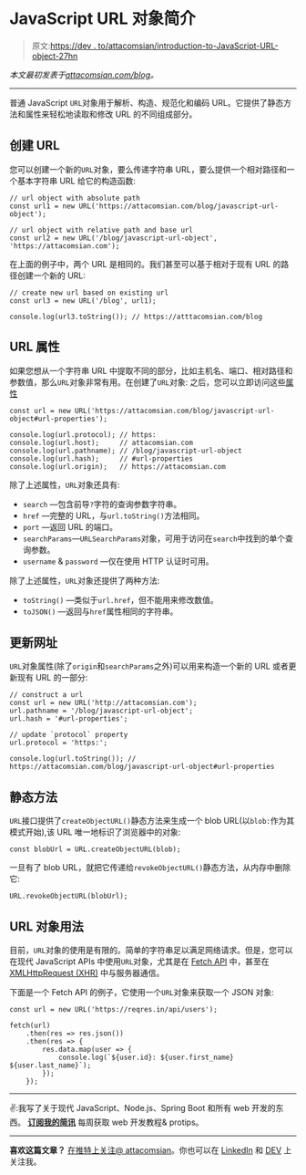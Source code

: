 # JavaScript URL 对象简介

> 原文:[https://dev . to/attacomsian/introduction-to-JavaScript-URL-object-27hn](https://dev.to/attacomsian/introduction-to-javascript-url-object-27hn)

*本文最初发表于[attacomsian.com/blog](https://attacomsian.com/blog/javascript-url-object)。*

* * *

普通 JavaScript `URL`对象用于解析、构造、规范化和编码 URL。它提供了静态方法和属性来轻松地读取和修改 URL 的不同组成部分。

## [](#creating-a-url)创建 URL

您可以创建一个新的`URL`对象，要么传递字符串 URL，要么提供一个相对路径和一个基本字符串 URL 给它的构造函数:

```
// url object with absolute path
const url1 = new URL('https://attacomsian.com/blog/javascript-url-object');

// url object with relative path and base url
const url2 = new URL('/blog/javascript-url-object', 'https://attacomsian.com'); 
```

在上面的例子中，两个 URL 是相同的。我们甚至可以基于相对于现有 URL 的路径创建一个新的 URL:

```
// create new url based on existing url
const url3 = new URL('/blog', url1);

console.log(url3.toString()); // https://atttacomsian.com/blog 
```

## [](#url-properties)URL 属性

如果您想从一个字符串 URL 中提取不同的部分，比如主机名、端口、相对路径和参数值，那么`URL`对象非常有用。在创建了`URL`对象:
之后，您可以立即访问这些[属性](https://developer.mozilla.org/en-US/docs/Web/API/URL#Properties)

```
const url = new URL('https://attacomsian.com/blog/javascript-url-object#url-properties');

console.log(url.protocol); // https:
console.log(url.host);     // attacomsian.com
console.log(url.pathname); // /blog/javascript-url-object
console.log(url.hash);     // #url-properties
console.log(url.origin);   // https://attacomsian.com 
```

除了上述属性，`URL`对象还具有:

*   `search` —包含前导`?`字符的查询参数字符串。
*   `href` —完整的 URL，与`url.toString()`方法相同。
*   `port` —返回 URL 的端口。
*   `searchParams`—`URLSearchParams`对象，可用于访问在`search`中找到的单个查询参数。
*   `username` & `password` —仅在使用 HTTP 认证时可用。

除了上述属性，`URL`对象还提供了两种方法:

*   `toString()` —类似于`url.href`，但不能用来修改数值。
*   `toJSON()` —返回与`href`属性相同的字符串。

## [](#updating-a-url)更新网址

`URL`对象属性(除了`origin`和`searchParams`之外)可以用来构造一个新的 URL 或者更新现有 URL 的一部分:

```
// construct a url
const url = new URL('http://attacomsian.com');
url.pathname = '/blog/javascript-url-object';
url.hash = '#url-properties';

// update `protocol` property
url.protocol = 'https:';

console.log(url.toString()); // https://attacomsian.com/blog/javascript-url-object#url-properties 
```

## [](#static-methods)静态方法

`URL`接口提供了`createObjectURL()`静态方法来生成一个 blob URL(以`blob:`作为其模式开始),该 URL 唯一地标识了浏览器中的对象:

```
const blobUrl = URL.createObjectURL(blob); 
```

一旦有了 blob URL，就把它传递给`revokeObjectURL()`静态方法，从内存中删除它:

```
URL.revokeObjectURL(blobUrl); 
```

## [](#url-object-usage)URL 对象用法

目前，`URL`对象的使用是有限的。简单的字符串足以满足网络请求。但是，您可以在现代 JavaScript APIs 中使用`URL`对象，尤其是在 [Fetch API](https://attacomsian.com/blog/javascript-fetch-api) 中，甚至在 [XMLHttpRequest (XHR)](https://attacomsian.com/blog/http-requests-xhr) 中与服务器通信。

下面是一个 Fetch API 的例子，它使用一个`URL`对象来获取一个 JSON 对象:

```
const url = new URL('https://reqres.in/api/users');

fetch(url)
    .then(res => res.json())
    .then(res => {
        res.data.map(user => {
            console.log(`${user.id}: ${user.first_name}  ${user.last_name}`);
        });
    }); 
```

* * *

✌️:我写了关于现代 JavaScript、Node.js、Spring Boot 和所有 web 开发的东西。 [**订阅我的简讯**](https://attacomsian.com/newsletter) 每周获取 web 开发教程& protips。

* * *

**喜欢这篇文章？** [在推特上关注@ attacomsian](https://twitter.com/attacomsian)。你也可以在 [LinkedIn](https://linkedin.com/in/attacomsian) 和 [DEV](https://dev.to/attacomsian) 上关注我。